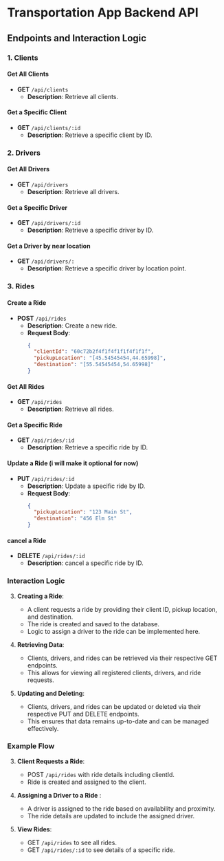 # Transportation App Backend API

## Endpoints and Interaction Logic

### 1. Clients


#### Get All Clients
- **GET** `/api/clients`
  - **Description**: Retrieve all clients.

#### Get a Specific Client
- **GET** `/api/clients/:id`
  - **Description**: Retrieve a specific client by ID.


### 2. Drivers

#### Get All Drivers
- **GET** `/api/drivers`
  - **Description**: Retrieve all drivers.

#### Get a Specific Driver
- **GET** `/api/drivers/:id`
  - **Description**: Retrieve a specific driver by ID.

#### Get a Driver by near location 
- **GET** `/api/drivers/:`
  - **Description**: Retrieve a specific driver by location point.


### 3. Rides

#### Create a Ride
- **POST** `/api/rides`
  - **Description**: Create a new ride.
  - **Request Body**:
    ```json
    {
      "clientId": "60c72b2f4f1f4f1f1f4f1f1f",
      "pickupLocation": "[45.54545454,44.65998]",
      "destination": "[55.54545454,54.65998]"
    }
    ```

#### Get All Rides 
- **GET** `/api/rides`
  - **Description**: Retrieve all rides.

#### Get a Specific Ride
- **GET** `/api/rides/:id`
  - **Description**: Retrieve a specific ride by ID.

#### Update a Ride (i will make it optional for now)
- **PUT** `/api/rides/:id`
  - **Description**: Update a specific ride by ID.
  - **Request Body**:
    ```json
    {
      "pickupLocation": "123 Main St",
      "destination": "456 Elm St"
    }
    ```

#### cancel a Ride
- **DELETE** `/api/rides/:id`
  - **Description**: cancel a specific ride by ID.

### Interaction Logic

3. **Creating a Ride**:
   - A client requests a ride by providing their client ID, pickup location, and destination.
   - The ride is created and saved to the database.
   - Logic to assign a driver to the ride can be implemented here.

4. **Retrieving Data**:
   - Clients, drivers, and rides can be retrieved via their respective GET endpoints.
   - This allows for viewing all registered clients, drivers, and ride requests.

5. **Updating and Deleting**:
   - Clients, drivers, and rides can be updated or deleted via their respective PUT and DELETE endpoints.
   - This ensures that data remains up-to-date and can be managed effectively.

### Example Flow

3. **Client Requests a Ride**:
   - POST `/api/rides` with ride details including clientId.
   - Ride is created and assigned to the client.

4. **Assigning a Driver to a Ride** :
   - A driver is assigned to the ride based on availability and proximity.
   - The ride details are updated to include the assigned driver.

5. **View Rides**:
   - GET `/api/rides` to see all rides.
   - GET `/api/rides/:id` to see details of a specific ride.
